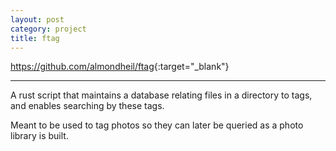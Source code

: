 ```yaml
---
layout: post
category: project
title: ftag
---
```


<https://github.com/almondheil/ftag>{:target="_blank"}

---

A rust script that maintains a database relating files in a directory to tags, and enables searching by these tags.

Meant to be used to tag photos so they can later be queried as a photo library is built.